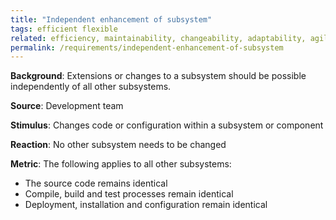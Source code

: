 ```yaml
---
title: "Independent enhancement of subsystem"
tags: efficient flexible
related: efficiency, maintainability, changeability, adaptability, agility 
permalink: /requirements/independent-enhancement-of-subsystem
---
```


<div class="quality-requirement" markdown="1">

**Background**: Extensions or changes to a subsystem should be possible independently of all other subsystems.

**Source**: Development team

**Stimulus**: Changes code or configuration within a subsystem or component

**Reaction**: No other subsystem needs to be changed

**Metric**: The following applies to all other subsystems:
* The source code remains identical
* Compile, build and test processes remain identical
* Deployment, installation and configuration remain identical


</div><br>




